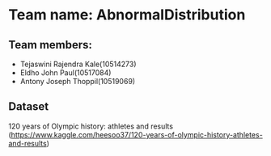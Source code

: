 # Team name: AbnormalDistribution

## Team members:
- Tejaswini Rajendra Kale(10514273)
- Eldho John Paul(10517084)
- Antony Joseph Thoppil(10519069)

## Dataset
120 years of Olympic history: athletes and results
(https://www.kaggle.com/heesoo37/120-years-of-olympic-history-athletes-and-results)
